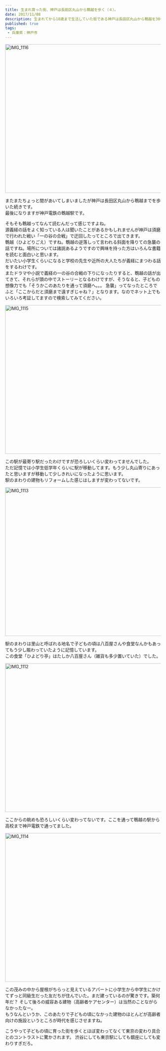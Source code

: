 ```yaml
---
title: 生まれ育った街、神戸は長田区丸山から鵯越を歩く（４）。
date: 2017/11/08
description: 生まれてから18歳まで生活していた街である神戸は長田区丸山から鵯越を30年ぶりくらいに歩いてみた。
published: true
tags: 
 - 兵庫県：神戸市
---
```


<a data-flickr-embed="true"  href="https://www.flickr.com/photos/shigeki_takeguchi/37136303576/in/dateposted-public/" title="IMG_1116"><img src="https://farm5.staticflickr.com/4336/37136303576_0d1ce7ba94_z.jpg" width="640" height="480" alt="IMG_1116"></a><script async src="//embedr.flickr.com/assets/client-code.js" charset="utf-8"></script>

またまたちょっと間があいてしまいましたが神戸は長田区丸山から鵯越までを歩いた続きです。  
最後になりますが神戸電鉄の鵯越駅です。

<!-- more -->

そもそも鵯越ってなんて読むんだって感じですよね。  
源義経の話をよく知っている人は聞いたことがあるかもしれませんが神戸は須磨で行われた戦い「一の谷の合戦」で迂回したってところで出てきます。  
鵯越（ひよどりごえ）ですね。鵯越の逆落しって言われる斜面を降りての急襲の話ですね。場所については諸説あるようですので興味を持った方はいろんな書籍を読むと面白いと思います。  
だいたい小学生くらいになると学校の先生や近所の大人たちが義経にまつわる話をするわけです。  
またドラマや小説で義経の一の谷の合戦の下りになったりすると、鵯越の話が出てきて、それらが頭の中でストーリーとなるわけですが、そうなると、子どもの想像力でも「そうかこのあたりを通って須磨へ。。。  急襲」ってなったところでふと「ここからだと須磨まで遠すぎじゃね？」となります。なのでネット上でもいろいろ考証してますので検索してみてください。

<a data-flickr-embed="true"  href="https://www.flickr.com/photos/shigeki_takeguchi/36488727694/in/dateposted-public/" title="IMG_1115"><img src="https://farm5.staticflickr.com/4409/36488727694_4cd7521ff7_z.jpg" width="640" height="480" alt="IMG_1115"></a><script async src="//embedr.flickr.com/assets/client-code.js" charset="utf-8"></script>

この駅が最寄り駅だったわけですが恐ろしいくらい変わってませんでした。  
ただ記憶では小学生低学年くらいに駅が移動してます。もう少し丸山寄りにあったと思いますが移動して少しきれいになったように思います。  
駅のまわりの建物もリフォームした感じはしますが変わってないです。

<a data-flickr-embed="true"  href="https://www.flickr.com/photos/shigeki_takeguchi/37153960112/in/dateposted-public/" title="IMG_1113"><img src="https://farm5.staticflickr.com/4398/37153960112_b0f7bcb018_z.jpg" width="640" height="480" alt="IMG_1113"></a><script async src="//embedr.flickr.com/assets/client-code.js" charset="utf-8"></script>

駅のまわりは里山と呼ばれる地名で子どもの頃は八百屋さんや食堂なんかもあってもう少し賑わっていたように記憶しています。  
この食堂「ひよどり亭」はたしか八百屋さん（雑貨も多少置いていた）でした。

<a data-flickr-embed="true"  href="https://www.flickr.com/photos/shigeki_takeguchi/37136303916/in/dateposted-public/" title="IMG_1112"><img src="https://farm5.staticflickr.com/4412/37136303916_c651fd47da_z.jpg" width="640" height="480" alt="IMG_1112"></a><script async src="//embedr.flickr.com/assets/client-code.js" charset="utf-8"></script>

ここからの眺めも恐ろしいくらい変わってないです。ここを通って鵯越の駅から高校まで神戸電鉄で通ってました。  

<a data-flickr-embed="true"  href="https://www.flickr.com/photos/shigeki_takeguchi/37136303706/in/dateposted-public/" title="IMG_1114"><img src="https://farm5.staticflickr.com/4390/37136303706_eede8c8ff3_z.jpg" width="640" height="480" alt="IMG_1114"></a><script async src="//embedr.flickr.com/assets/client-code.js" charset="utf-8"></script>

この茂みの中から屋根がちらっと見えているアパートに小学生から中学生にかけてずっと同級生だった友だちが住んでいた。まだ建っているのが驚きです。築何年だ？
そして後ろの威容ある建物（高齢者ケアセンター）は当然のことながらなかったなー。  
もうなんというか、このあたりで子どもの頃になかった建物のほとんどが高齢者向けの施設というところが時代を感じさせますね。

こうやって子どもの頃に育った街を歩くとほぼ変わってなくて東京の変わり具合とのコントラストに驚かされます。
渋谷にしても東京駅にしても銀座にしても変わりすぎだろ。

